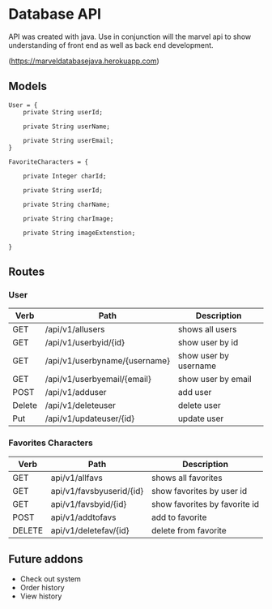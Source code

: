 # Database API 

API was created with java. Use in conjunction will the marvel api to show understanding of 
front end as well as back end development. 

 (https://marveldatabasejava.herokuapp.com)
## Models
```
User = {
	private String userId;

	private String userName;

	private String userEmail;
}

FavoriteCharacters = {

	private Integer charId;

	private String userId;

	private String charName;

	private String charImage;

	private String imageExtenstion;

}
```
## Routes
### User

| Verb   | Path                          | Description           |
|--------|-------------------------------|-----------------------|
| GET    | /api/v1/allusers              | shows all users       |
| GET    | /api/v1/userbyid/{id}         | show user by id       |
| GET    | /api/v1/userbyname/{username} | show user by username |
| GET    | /api/v1/userbyemail/{email}   | show user by email    |
| POST   | /api/v1/adduser               | add user              |
| Delete | /api/v1/deleteuser            | delete user           |
| Put    | /api/v1/updateuser/{id}       | update user           |

### Favorites Characters

| Verb   | Path                     | Description                   |
|--------|--------------------------|-------------------------------|
| GET    | api/v1/allfavs           | shows all favorites           |
| GET    | api/v1/favsbyuserid/{id} | show favorites by user id     |
| GET    | api/v1/favsbyid/{id}     | show favorites by favorite id |
| POST   | api/v1/addtofavs         | add to favorite               |
| DELETE | api/v1/deletefav/{id}    | delete from favorite          |


## Future addons
- Check out system
- Order history 
- View history 

